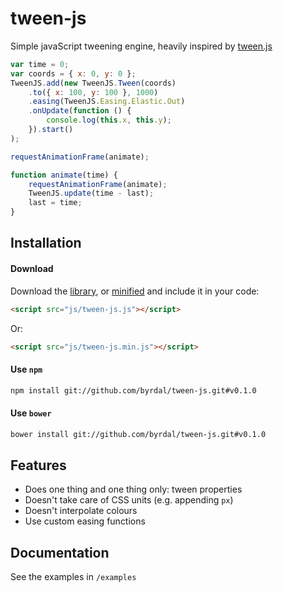 # tween-js

Simple javaScript tweening engine, heavily inspired by [tween.js](https://github.com/tweenjs/tween.js)

```javascript
var time = 0;
var coords = { x: 0, y: 0 };
TweenJS.add(new TweenJS.Tween(coords)
    .to({ x: 100, y: 100 }, 1000)
    .easing(TweenJS.Easing.Elastic.Out)
    .onUpdate(function () {
        console.log(this.x, this.y);
    }).start()
);

requestAnimationFrame(animate);

function animate(time) {
	requestAnimationFrame(animate);
	TweenJS.update(time - last);
	last = time;
}
```

## Installation

#### Download

Download the [library](https://raw.githubusercontent.com/tweenjs/tween.js/master/src/Tween.js), or [minified](https://raw.githubusercontent.com/tweenjs/tween.js/master/src/Tween.js)
and include it in your code:

```html
<script src="js/tween-js.js"></script>
```

Or:

```html
<script src="js/tween-js.min.js"></script>
```

#### Use `npm`

```bash
npm install git://github.com/byrdal/tween-js.git#v0.1.0
```

#### Use `bower`

```bash
bower install git://github.com/byrdal/tween-js.git#v0.1.0
```

## Features

* Does one thing and one thing only: tween properties
* Doesn't take care of CSS units (e.g. appending `px`)
* Doesn't interpolate colours
* Use custom easing functions

## Documentation

See the examples in `/examples`